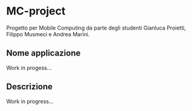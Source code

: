 # MC-project

Progetto per Mobile Computing da parte degli studenti Gianluca Proietti, Filippo Musmeci e Andrea Marini.

## Nome applicazione

Work in progess...

## Descrizione

Work in progress...
